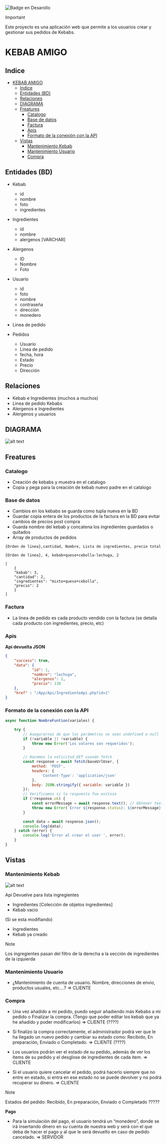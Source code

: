 ![Badge en Desarollo](https://img.shields.io/badge/STATUS-DESARROLLO-red)

> [!IMPORTANT]
> Este proyecto es una aplicación web que permite a los usuarios crear y gestionar sus pedidos de Kebabs.

# KEBAB AMIGO
## Indice

- [KEBAB AMIGO](#kebab-amigo)
  - [Indice](#indice)
  - [Entidades (BD)](#entidades-bd)
  - [Relaciones](#relaciones)
  - [DIAGRAMA](#diagrama)
  - [Freatures](#freatures)
    - [Catalogo](#catalogo)
    - [Base de datos](#base-de-datos)
    - [Factura](#factura)
    - [Apis](#apis)
    - [Formato de la conexión con la API](#formato-de-la-conexión-con-la-api)
  - [Vistas](#vistas)
    - [Mantenimiento Kebab](#mantenimiento-kebab)
    - [Mantenimiento Usuario](#mantenimiento-usuario)
    - [Compra](#compra)

## Entidades (BD)

- Kebab
  - id
  - nombre
  - foto
  - ingredientes

- Ingredientes
  - id
  - nombre
  - alergenos [VARCHAR]

- Alergenos
  - ID
  - Nombre
  - Foto

- Usuario
  - id
  - foto
  - nombre
  - contraseña
  - dirección
  - monedero

- Linea de pedido

- Pedidos
  - Usuario
  - Linea de pedido
  - fecha, hora
  - Estado
  - Precio
  - Dirección

## Relaciones

- Kebab e Ingredientes (muchos a muchos)
-  Linea de pedido Kebabs 
- Alergenos e Ingredientes
- Alergenos y usuarios


## DIAGRAMA

![alt text](assets/img/data-base.png)

## Freatures

### Catalogo
- Creación de kebabs y muestra en el catalogo
- Copia y pega para la creación de kebab nuevo padre en el catalogo

### Base de datos

- Cambios en los kebabs se guarda como tupla nueva en la BD
- Guardar copia entera de los productos de la factura en la BD para evitar cambios de precios post compra
- Guarda nombre del kebab y concatena los ingredientes guardados o quitados 
- Array de productos de pedidos
  
```
{Orden de linea},cantidad, Nombre, Lista de ingredientes, precio total
```
```
{Orden de linea}, 4, kebab+queso+cebolla-lechuga, 2
```
```
[
	{
	"kebab": 3,
	"cantidad": 2,
	"ingredientes": "mixto+queso+cebolla",
	"precio": 2
	}
]
```




### Factura
- La linea de pedido es cada producto vendido con la factura (se detalla cada producto con ingredientes, precio, etc)

### Apis

**Api devuelta JSON**

```json
{
    "success": true, 
    "data": {
            "id": 1, 
            "nombre": "lechuga", 
            "alergenos": 1, 
            "precio": 130
    }, 
    "href" : "/App/Api/IngredienteApi.php?id=1"
}

```

### Formato de la conexión con la API
```js
async function NombreFuntion(variales) {

    try {
        // Asegurarnos de que los parámetros no sean undefined o null
        if (!variable || !variable) {
            throw new Error('Los valores son requeridos');
        }

        // Hacemos la solicitud GET usando fetch
        const response = await fetch(baseUrlUser, {
            method: 'POST',
            headers: {
                'Content-Type': 'application/json'
            },
            body: JSON.stringify({ variable: variable })
        }); 
        // Verificamos si la respuesta fue exitosa
        if (!response.ok) {
            const errorMessage = await response.text(); // Obtener texto de la respuesta si hay error
            throw new Error(`Error ${response.status}: ${errorMessage}`);
        }

        const data = await response.json();
        console.log(data);
    } catch (error) {
        console.log('Error al crear el user ', error);
    }
}

```

## Vistas

### Mantenimiento Kebab

![alt text](assets/img/mantenimiento_kebab.png)

Api Devuelve para lista ingregientes
- Ingredientes [Colección de objetos ingredientes]
- Kebab vacio
  
(Si se esta modifiando)
- Ingredientes 
- Kebab ya creado

>[!NOTE]
> Los ingregientes pasan del filtro de la derecha a la sección de ingredientes de la izquierda

### Mantenimiento Usuario
- ¿Mantenimiento de cuenta de usuario. Nombre, direcciones de envio, productos
usuales, etc….? => CLIENTE

### Compra

- Una vez añadido a mi pedido, puedo seguir añadiendo más Kebabs a mi pedido o
Finalizar la compra. (Tengo que poder editar los kebab que ya he añadido y poder
modificarlos) => CLIENTE (????)

- Si finalizo la compra correctamente, el administrador podrá ver que le ha llegado un
nuevo pedido y cambiar su estado como: Recibido, En preparación, Enviado o
Completado. => CLIENTE (????)

- Los usuarios podrán ver el estado de su pedido, además de ver los ítems de su pedido
y el desglose de ingredientes de cada item. => CLIENTE

- Si el usuario quiere cancelar el pedido, podrá hacerlo siempre que no entre en estado, si entra en ese estado no se puede devolver y no podrá
recuperar su dinero. => CLIENTE

>[!NOTE]
> Estados del pedido: Recibido, En preparación, Enviado o Completado ?????

**Pago**

- Para la simulación del pago, el usuario tendrá un “monedero”, donde se irá insertando
dinero en su cuenta de nuestra web y será con el que deba de hacer el pago y al que le
será devuelto en caso de pedido cancelado. => SERVIDOR


